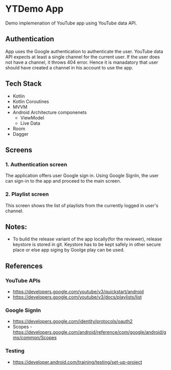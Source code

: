 # YTDemo App
Demo implemenation of YouTube app using YouTube data API.

## Authentication
App uses the Google authentication to authenticate the user. YouTube data API expects at least a single channel for the current user. If the user does not have a channel, it throws 404 error. Hence it is manadatory that user should have created a channel in his account to use the app.

## Tech Stack
- Kotlin
- Kotlin Coroutines
- MVVM
- Android Architecture componenets
    - ViewModel
    - Live Data
- Room
- Dagger

## Screens
### 1. Authentication screen
The application offers user Google sign in. Using Google SignIn, the user can sign-in to the app and proceed to the main screen.
### 2. Playlist screen
This screen shows the list of playlists from the currently logged in user's channel.

## Notes:
- To build the release variant of the app locally(for the reviewer), release keystore is stored in git. Keystore has to be kept safely in other secure place or else app siging by Goolge play can be used.

## References
### YouTube APIs
- https://developers.google.com/youtube/v3/quickstart/android
- https://developers.google.com/youtube/v3/docs/playlists/list
### Google SignIn
- https://developers.google.com/identity/protocols/oauth2
- Scopes - https://developers.google.com/android/reference/com/google/android/gms/common/Scopes

### Testing
- https://developer.android.com/training/testing/set-up-project